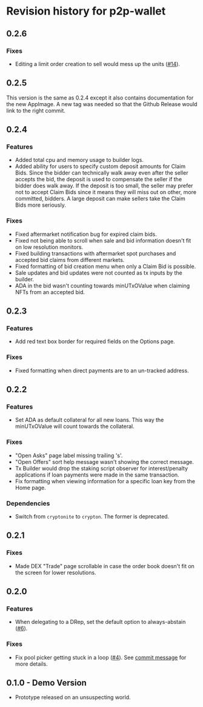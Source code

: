 # Revision history for p2p-wallet

## 0.2.6

### Fixes
* Editing a limit order creation to sell would mess up the units ([#14](https://github.com/fallen-icarus/p2p-wallet/issues/14)).

## 0.2.5

This version is the same as 0.2.4 except it also contains documentation for the new AppImage. A new
tag was needed so that the Github Release would link to the right commit.

## 0.2.4

### Features
* Added total cpu and memory usage to builder logs.
* Added ability for users to specify custom deposit amounts for Claim Bids. Since the bidder can
technically walk away even after the seller accepts the bid, the deposit is used to compensate the
seller if the bidder does walk away. If the deposit is too small, the seller may prefer not to
accept Claim Bids since it means they will miss out on other, more committed, bidders. A large
deposit can make sellers take the Claim Bids more seriously. 

### Fixes
* Fixed aftermarket notification bug for expired claim bids.
* Fixed not being able to scroll when sale and bid information doesn't fit on low resolution
monitors.
* Fixed building transactions with aftermarket spot purchases and accepted bid claims from different
markets.
* Fixed formatting of bid creation menu when only a Claim Bid is possible.
* Sale updates and bid updates were not counted as tx inputs by the builder.
* ADA in the bid wasn't counting towards minUTxOValue when claiming NFTs from an accepted bid.

## 0.2.3

### Features
* Add red text box border for required fields on the Options page.

### Fixes
* Fixed formatting when direct payments are to an un-tracked address.

## 0.2.2

### Features
* Set ADA as default collateral for all new loans. This way the minUTxOValue will count towards the
collateral.

### Fixes
* "Open Asks" page label missing trailing 's'.
* "Open Offers" sort help message wasn't showing the correct message.
* Tx Builder would drop the staking script observer for interest/penalty applications if loan
payments were made in the same transaction.
* Fix formatting when viewing information for a specific loan key from the Home page.

### Dependencies
* Switch from `cryptonite` to `crypton`. The former is deprecated.

## 0.2.1

### Fixes
* Made DEX "Trade" page scrollable in case the order book doesn't fit on the screen for lower
resolutions.

## 0.2.0

### Features
* When delegating to a DRep, set the default option to always-abstain ([#6](https://github.com/fallen-icarus/p2p-wallet/issues/6)).

### Fixes
* Fix pool picker getting stuck in a loop ([#4](https://github.com/fallen-icarus/p2p-wallet/issues/4)).
See [commit message](https://github.com/fallen-icarus/p2p-wallet/commit/5128e28ff2d29528193ef0de91874940c078a302) for more details.

## 0.1.0 - Demo Version

* Prototype released on an unsuspecting world.
